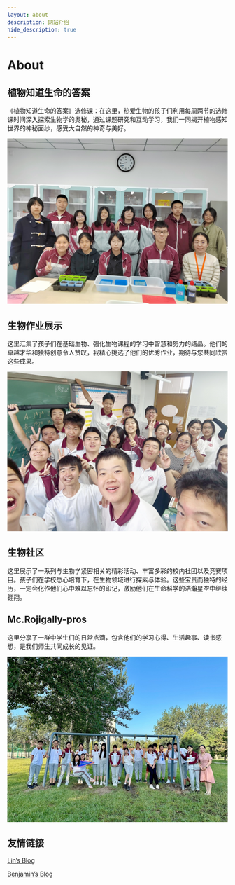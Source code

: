 ```yaml
---
layout: about
description: 网站介绍
hide_description: true
---
```


# About

<!--author-->

## 植物知道生命的答案

《植物知道生命的答案》选修课：在这里，热爱生物的孩子们利用每周两节的选修课时间深入探索生物学的奥秘，通过课题研究和互动学习，我们一同揭开植物感知世界的神秘面纱，感受大自然的神奇与美好。

![](assets/img/about/about_1.jpg)

## 生物作业展示

这里汇集了孩子们在基础生物、强化生物课程的学习中智慧和努力的结晶。他们的卓越才华和独特创意令人赞叹，我精心挑选了他们的优秀作业，期待与您共同欣赏这些成果。

![](assets/img/about/about_3.png)

## 生物社区

这里展示了一系列与生物学紧密相关的精彩活动、丰富多彩的校内社团以及竞赛项目。孩子们在学校悉心培育下，在生物领域进行探索与体验。这些宝贵而独特的经历，一定会化作他们心中难以忘怀的印记，激励他们在生命科学的浩瀚星空中继续翱翔。

## Mc.Rojigally-pros

这里分享了一群中学生们的日常点滴，包含他们的学习心得、生活趣事、读书感想，是我们师生共同成长的见证。

![](assets/img/about/about_2.jpg)

## 友情链接

[Lin’s Blog](https://dreta.dev/)

[Benjamin’s Blog](https://www.benjaminjiang.com/)
